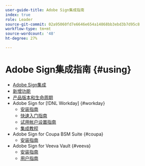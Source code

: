 ```yaml
---
user-guide-title: Adobe Sign集成指南
index: true
role: Leader
source-git-commit: 02a95060fd7e6646e654a14868bb3ebd3b7d95c8
workflow-type: tm+mt
source-wordcount: '48'
ht-degree: 27%

---
```



# Adobe Sign集成指南 {#using}

+ [Adobe Sign集成](home.md)
+ [新增功能](whats-new.md)
+ [产品版本和生命周期](versions.md)
+ Adobe Sign for [!DNL Workday] {#workday}
   + [安装指南](workday/install.md)
   + [快速入门指南](workday/quick-start.md)
   + [试用帐户设置指南](workday/trial-install.md)
   + [集成教程](workday/tutorial-video.md)
+ Adobe Sign for Coupa BSM Suite {#coupa}
   + [安装指南](coupa/install.md)
+ Adobe Sign for Veeva Vault {#veeva}
   + [安装指南](veeva/install.md)
   + [用户指南](veeva/user.md)
